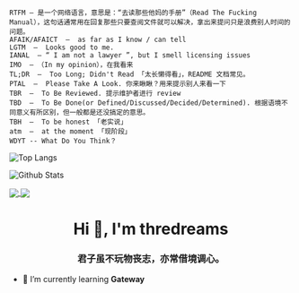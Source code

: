 
```
RTFM — 是一个网络语言，意思是：“去读那些他妈的手册”（Read The Fucking Manual），这句话通常用在回复那些只要查阅文件就可以解决，拿出来提问只是浪费别人时间的问题。
AFAIK/AFAICT  —  as far as I know / can tell  
LGTM  —  Looks good to me.  
IANAL  — “ I am not a lawyer ”, but I smell licensing issues  
IMO  — （In my opinion），在我看来  
TL;DR  —  Too Long; Didn't Read 「太长懒得看」，README 文档常见。  
PTAL  —  Please Take A Look. 你来瞅瞅？用来提示别人来看一下  
TBR  —  To Be Reviewed. 提示维护者进行 review  
TBD  —  To Be Done(or Defined/Discussed/Decided/Determined). 根据语境不同意义有所区别，但一般都是还没搞定的意思。  
TBH  —  To be honest 「老实说」  
atm  —  at the moment 「现阶段」
WDYT -- What Do You Think？
```

![Top Langs](https://github-readme-stats.vercel.app/api/top-langs/?username=thredreams&layout=compact)


![Github Stats](https://github-readme-stats.vercel.app/api?username=thredreams&show_icons=true&count_private=true&theme=transparent)

<a href=" https://github.com/anuraghazra/github-readme-stats">
  <img align="center" src=" https://github-readme-stats.vercel.app/api/pin/?username=anuraghazra&repo=github-readme-stats" />
</a>
<a href=" https://github.com/anuraghazra/convoychat">
  <img align="center" src=" https://github-readme-stats.vercel.app/api/pin/?username=anuraghazra&repo=convoychat" />
</a>
<h1 align="center">Hi 👋, I'm thredreams</h1>  
<h3 align="center">君子虽不玩物丧志，亦常借境调心。</h3>  
  
- 🌱 I’m currently learning **Gateway**  
  
